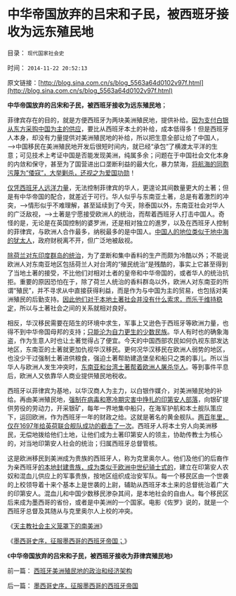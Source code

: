 # 中华帝国放弃的吕宋和子民，被西班牙接收为远东殖民地

目录： `现代国家社会史` 

时间： `2014-11-22 20:52:13` 

原文链接：[http://blog.sina.com.cn/s/blog_5563a64d0102v97f.html](http://blog.sina.com.cn/s/blog_5563a64d0102v97f.html)

**中华帝国放弃的吕宋和子民，被西班牙接收为远东殖民地**；

菲律宾存在的目的，就是方便西班牙为两块美洲殖民地，提供补给。[因为支付白银从东方采购中国为主的供应](../../../2008/11/3/亡于内需不振！今天仍是明朝吗？.md)，要比从西班牙本土的补给，成本低得多！但是西班牙人本身，却没有力量提供对美洲殖民地的补给，所以把生意全部让给了中国人，——>中国移民在美洲殖民地开发后很短时间内，就已经“承包”了横渡太平洋的生意；可见技术上考证中国是否能发现美洲，纯属多余；问题在于中国社会文化本身的内敛和保守，甚至为了国营进出口垄断利益的最大化，暴力禁海，[将航海的同胞污蔑为“倭寇”，大举剿杀，还视之为爱国功勋](../../../2010/8/27/明朝对华汉社会摧残远甚蒙古入侵.md)！

[仅凭西班牙人远洋力量](../../../2011/9/20/忽视远洋成本是历史学界普遍错误.md)，无法控制菲律宾的华人，更遑论其间数量更大的土著；但是有中华帝国的配合，就差近于可行。华人似乎与东南亚土著，总是有着激烈的冲突，——>情形似乎不难理解，甚至延续到了今天，除泰国以外，东南亚社会对华人的广泛敌视，——>土著是宁愿接受欧洲人的统治，而帮着西班牙人打击中国人。奇怪的是，无论是在英国控制的婆罗洲，还是相对独立的進罗，以及在西班牙人控制的菲律宾，与欧洲人合作最多，纳税最多的是中国人。[中国人的地位类似于地中海的犹太人](../../../2011/8/28/华人和犹太人的“万恶的资本”是从那里积累的？.md)，政府财税离不开，但广泛地被敌视。

[除荷兰对东印度群岛的统治](../../../2008/1/12/张五常教授极端无知的错误：把县政府打包上市.md)，为了垄断和集中香料的生产而颇为冷酷以外；不能说欧洲人对东南亚地区包括荷兰人对台湾的“殖民统治”是残酷的，事实上它甚至得到了当地土著的接受，不比他们对相对土者的皇帝和中华帝国的，或者华人的统治抗拒。重要的原因恐怕在于，除了荷兰人统治的香料群岛以外，欧洲人对东南亚的所谓“殖民”，并不寻求从中直接获得利益，而是作为与中国为主的贸易，也包括对美洲殖民的后勤支持。[因此他们对于本地土著社会并没有什么索求，而乐于维持稳定](../../../2010/10/29/殖民地属民的真实处境；新大陆居民的恶梦是病毒.md)，所以与土著社会之间的关系就相对良好。

相反，华汉移民需要在陌生的环境中求生，军事上又逊色于西班牙等欧洲力量，也得不到中华帝国母邦的支持；[只能沦为自力更生的少数民族](../../../2014/9/17/大和国对西南华族移民地区的统一.md)。华人有时也的确象海盗，作为生意人时也让土著觉得占了便宜。今天的中国西部农民如何仇视东部发达地区，东南亚的土著就更加仇视华汉移民。更何况华汉移民在欧洲人弱势的地区，也没少干过强制土著进供粮食，强迫土著帮助建造堡垒和船只之类的事儿。所以当华人与欧洲人发生冲突时，[东南亚和台湾土著帮着欧洲人屠杀华人](../../../2010/2/21/需要用谎言制造仇外所需的敌人吗？.md)。等到事件平息后，欧洲人又依靠华人商业提供殖民地税收。

西班牙以菲律宾为基地，以华汉商人为主力，以白银作媒介，对美洲殖民地的补给。再由美洲殖民地，[强制在病毒和寒冷期灾害中挣扎的印第安人部落](../../../2011/9/23/病毒早在军事入侵前，就摧毁了印第安社会.md)，向银矿提供劳役的劳动力，开采银矿，每年一界地集中船只，在海军护航和本土舰队策应下，运回欧洲，作为西班牙一年的财政之给。这就是著名的黄金舰队。[两百年里，仅在1697年给英荷联合舰队成功的截击了一次](../../../2011/8/18/无敌舰队和小英王国的殖民地.md)。西班牙人将本土穷人向美洲移民，无偿地拨给他们土地，让他们成为土著印第安人的领主，协助传教士为核心的，对当地印第安人社会的统治；归属西班牙总督管核。

这是欧洲移民到美洲成为贵族的西班牙人，称为克里奥尔人。他们及他们的后裔作为亲西班牙[的本地封建贵族，成为类似于欧洲中世纪骑士式的](../../../2012/3/28/奴隶社会与封建社会的根本区别.md)，建立在印第安人农奴和混血儿供应上的军事贵族，按地区组织成治安军队。每一个移民区由一个世袭的上校领导着十来个基本上是世袭的上尉，辅助从西班牙本土来的总督统治着广大的印第安人。混血儿和中国少数移民渗杂其间，是本地社会的自由人。每个移民区后来成为墨西哥的省份，或者是中美洲的一个国家。电影《佐罗》说的，就是一个西班牙总督及其随从与克里奥尔人上校的冲突。

《[天主教社会主义笼罩下的南美洲](../../../2014/11/20/天主教社会主义笼罩下的南美洲.md)》

《[墨西哥史序，征服墨西哥的西班牙帝国；](../../../2014/11/21/墨西哥史序，征服墨西哥的西班牙帝国.md)》

《**中华帝国放弃的吕宋和子民，被西班牙接收为菲律宾殖民地**》

前一篇： [西班牙美洲殖民地的政治和经济架构](../../../2014/11/23/西班牙美洲殖民地的政治和经济架构.md)

后一篇： [墨西哥史序，征服墨西哥的西班牙帝国](../../../2014/11/21/墨西哥史序，征服墨西哥的西班牙帝国.md)

